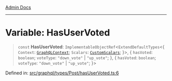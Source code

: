 [Admin Docs](/)

***

# Variable: HasUserVoted

> `const` **HasUserVoted**: `ImplementableObjectRef`\<`ExtendDefaultTypes`\<\{ `Context`: [`GraphQLContext`](../../../../context/type-aliases/GraphQLContext.md); `Scalars`: [`CustomScalars`](../../../../scalars/type-aliases/CustomScalars.md); \}\>, \{ `hasVoted`: `boolean`; `voteType`: `"down_vote"` \| `"up_vote"`; \}, \{ `hasVoted`: `boolean`; `voteType`: `"down_vote"` \| `"up_vote"`; \}\>

Defined in: [src/graphql/types/Post/hasUserVoted.ts:6](https://github.com/gautam-divyanshu/talawa-api/blob/a895c36f24acf725ac16aa7e0f8e50ef9fa64c42/src/graphql/types/Post/hasUserVoted.ts#L6)
